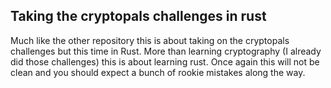 ## Taking the cryptopals challenges in rust

Much like the other repository this is about taking on the cryptopals challenges but this time in Rust.
More than learning cryptography (I already did those challenges) this is about learning rust.
Once again this will not be clean and you should expect a bunch of rookie mistakes along the way.
